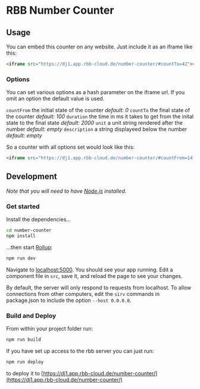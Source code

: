 # RBB Number Counter

## Usage

You can embed this counter on any website. Just include it as an iframe like this:

```html
<iframe src="https://dj1.app.rbb-cloud.de/number-counter/#countTo=42"></iframe>
```

### Options

You can set various options as a hash parameter on the iframe url.
If you omit an option the default value is used.

`countFrom` the initial state of the counter *default: 0*
`countTo` the final state of the counter *default: 100*
`duration` the time in ms it takes to get from the inital state to the final state *default: 2000*
`unit` a unit string rendered after the number *default: empty*
`description` a string displayeed below the number *default: empty*

So a counter with all options set would look like this:

```html
<iframe src="https://dj1.app.rbb-cloud.de/number-counter/#countFrom=14,81&countTo=6,45&duration=1000&unit=Euro&description=Angebotsmieten im Altbau aktuell und nach Mietendeckel"></iframe>
```

## Development

*Note that you will need to have [Node.js](https://nodejs.org) installed.*


### Get started

Install the dependencies...

```bash
cd number-counter
npm install
```

...then start [Rollup](https://rollupjs.org):

```bash
npm run dev
```

Navigate to [localhost:5000](http://localhost:5000). You should see your app running. Edit a component file in `src`, save it, and reload the page to see your changes.

By default, the server will only respond to requests from localhost. To allow connections from other computers, edit the `sirv` commands in package.json to include the option `--host 0.0.0.0`.


### Build and Deploy

From within your project folder run:

```bash
npm run build
```

If you have set up access to the rbb server you can just run:

```bash
npm run deploy
```
to deploy it to [https://dj1.app.rbb-cloud.de/number-counter/](https://dj1.app.rbb-cloud.de/number-counter/)
